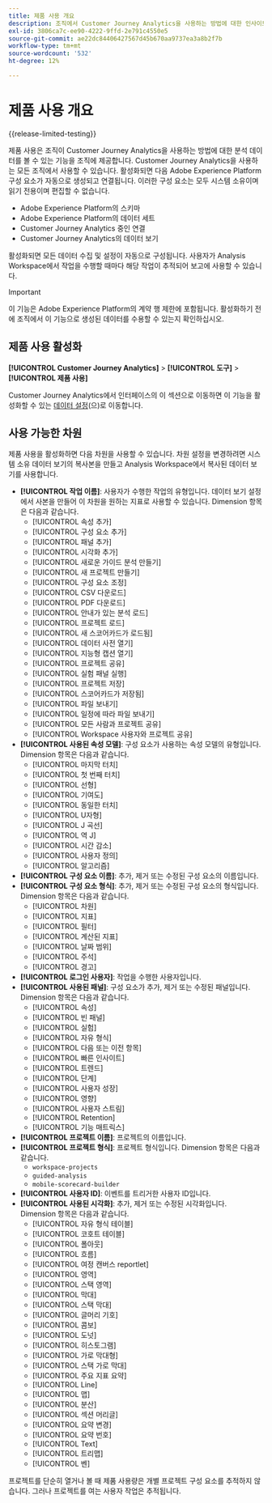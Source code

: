 ```yaml
---
title: 제품 사용 개요
description: 조직에서 Customer Journey Analytics을 사용하는 방법에 대한 인사이트 및 보고서를 봅니다.
exl-id: 3806ca7c-ee90-4222-9ffd-2e791c4550e5
source-git-commit: ae22dc84406427567d45b670aa9737ea3a8b2f7b
workflow-type: tm+mt
source-wordcount: '532'
ht-degree: 12%

---
```


# 제품 사용 개요

{{release-limited-testing}}

제품 사용은 조직이 Customer Journey Analytics을 사용하는 방법에 대한 분석 데이터를 볼 수 있는 기능을 조직에 제공합니다. Customer Journey Analytics을 사용하는 모든 조직에서 사용할 수 있습니다. 활성화되면 다음 Adobe Experience Platform 구성 요소가 자동으로 생성되고 연결됩니다. 이러한 구성 요소는 모두 시스템 소유이며 읽기 전용이며 편집할 수 없습니다.

* Adobe Experience Platform의 스키마
* Adobe Experience Platform의 데이터 세트
* Customer Journey Analytics 중인 연결
* Customer Journey Analytics의 데이터 보기

활성화되면 모든 데이터 수집 및 설정이 자동으로 구성됩니다. 사용자가 Analysis Workspace에서 작업을 수행할 때마다 해당 작업이 추적되어 보고에 사용할 수 있습니다.

>[!IMPORTANT]
>
>이 기능은 Adobe Experience Platform의 계약 행 제한에 포함됩니다. 활성화하기 전에 조직에서 이 기능으로 생성된 데이터를 수용할 수 있는지 확인하십시오.

## 제품 사용 활성화

**[!UICONTROL Customer Journey Analytics]** > **[!UICONTROL 도구]** > **[!UICONTROL 제품 사용]**

Customer Journey Analytics에서 인터페이스의 이 섹션으로 이동하면 이 기능을 활성화할 수 있는 [데이터 설정](data-settings.md)(으)로 이동합니다.

## 사용 가능한 차원

제품 사용을 활성화하면 다음 차원을 사용할 수 있습니다. 차원 설정을 변경하려면 시스템 소유 데이터 보기의 복사본을 만들고 Analysis Workspace에서 복사된 데이터 보기를 사용합니다.

* **[!UICONTROL 작업 이름]**: 사용자가 수행한 작업의 유형입니다. 데이터 보기 설정에서 사본을 만들어 이 차원을 원하는 지표로 사용할 수 있습니다. Dimension 항목은 다음과 같습니다.
   * [!UICONTROL 속성 추가]
   * [!UICONTROL 구성 요소 추가]
   * [!UICONTROL 패널 추가]
   * [!UICONTROL 시각화 추가]
   * [!UICONTROL 새로운 가이드 분석 만들기]
   * [!UICONTROL 새 프로젝트 만들기]
   * [!UICONTROL 구성 요소 조정]
   * [!UICONTROL CSV 다운로드]
   * [!UICONTROL PDF 다운로드]
   * [!UICONTROL 안내가 있는 분석 로드]
   * [!UICONTROL 프로젝트 로드]
   * [!UICONTROL 새 스코어카드가 로드됨]
   * [!UICONTROL 데이터 사전 열기]
   * [!UICONTROL 지능형 캡션 열기]
   * [!UICONTROL 프로젝트 공유]
   * [!UICONTROL 실험 패널 실행]
   * [!UICONTROL 프로젝트 저장]
   * [!UICONTROL 스코어카드가 저장됨]
   * [!UICONTROL 파일 보내기]
   * [!UICONTROL 일정에 따라 파일 보내기]
   * [!UICONTROL 모든 사람과 프로젝트 공유]
   * [!UICONTROL Workspace 사용자와 프로젝트 공유]
* **[!UICONTROL 사용된 속성 모델]**: 구성 요소가 사용하는 속성 모델의 유형입니다. Dimension 항목은 다음과 같습니다.
   * [!UICONTROL 마지막 터치]
   * [!UICONTROL 첫 번째 터치]
   * [!UICONTROL 선형]
   * [!UICONTROL 기여도]
   * [!UICONTROL 동일한 터치]
   * [!UICONTROL U자형]
   * [!UICONTROL J 곡선]
   * [!UICONTROL 역 J]
   * [!UICONTROL 시간 감소]
   * [!UICONTROL 사용자 정의]
   * [!UICONTROL 알고리즘]
* **[!UICONTROL 구성 요소 이름]**: 추가, 제거 또는 수정된 구성 요소의 이름입니다.
* **[!UICONTROL 구성 요소 형식]**: 추가, 제거 또는 수정된 구성 요소의 형식입니다. Dimension 항목은 다음과 같습니다.
   * [!UICONTROL 차원]
   * [!UICONTROL 지표]
   * [!UICONTROL 필터]
   * [!UICONTROL 계산된 지표]
   * [!UICONTROL 날짜 범위]
   * [!UICONTROL 주석]
   * [!UICONTROL 경고]
* **[!UICONTROL 로그인 사용자]**: 작업을 수행한 사용자입니다.
* **[!UICONTROL 사용된 패널]**: 구성 요소가 추가, 제거 또는 수정된 패널입니다. Dimension 항목은 다음과 같습니다.
   * [!UICONTROL 속성]
   * [!UICONTROL 빈 패널]
   * [!UICONTROL 실험]
   * [!UICONTROL 자유 형식]
   * [!UICONTROL 다음 또는 이전 항목]
   * [!UICONTROL 빠른 인사이트]
   * [!UICONTROL 트렌드]
   * [!UICONTROL 단계]
   * [!UICONTROL 사용자 성장]
   * [!UICONTROL 영향]
   * [!UICONTROL 사용자 스트림]
   * [!UICONTROL Retention]
   * [!UICONTROL 기능 매트릭스]
* **[!UICONTROL 프로젝트 이름]**: 프로젝트의 이름입니다.
* **[!UICONTROL 프로젝트 형식]**: 프로젝트 형식입니다. Dimension 항목은 다음과 같습니다.
   * `workspace-projects`
   * `guided-analysis`
   * `mobile-scorecard-builder`
* **[!UICONTROL 사용자 ID]**: 이벤트를 트리거한 사용자 ID입니다.
* **[!UICONTROL 사용된 시각화]**: 추가, 제거 또는 수정된 시각화입니다. Dimension 항목은 다음과 같습니다.
   * [!UICONTROL 자유 형식 테이블]
   * [!UICONTROL 코호트 테이블]
   * [!UICONTROL 폴아웃]
   * [!UICONTROL 흐름]
   * [!UICONTROL 여정 캔버스 reportlet]
   * [!UICONTROL 영역]
   * [!UICONTROL 스택 영역]
   * [!UICONTROL 막대]
   * [!UICONTROL 스택 막대]
   * [!UICONTROL 글머리 기호]
   * [!UICONTROL 콤보]
   * [!UICONTROL 도넛]
   * [!UICONTROL 히스토그램]
   * [!UICONTROL 가로 막대형]
   * [!UICONTROL 스택 가로 막대]
   * [!UICONTROL 주요 지표 요약]
   * [!UICONTROL Line]
   * [!UICONTROL 맵]
   * [!UICONTROL 분산]
   * [!UICONTROL 섹션 머리글]
   * [!UICONTROL 요약 변경]
   * [!UICONTROL 요약 번호]
   * [!UICONTROL Text]
   * [!UICONTROL 트리맵]
   * [!UICONTROL 벤]

프로젝트를 단순히 열거나 볼 때 제품 사용량은 개별 프로젝트 구성 요소를 추적하지 않습니다. 그러나 프로젝트를 여는 사용자 작업은 추적됩니다.
